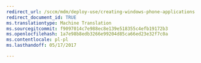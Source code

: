 ```yaml
---
redirect_url: /sccm/mdm/deploy-use/creating-windows-phone-applications
redirect_document_id: TRUE
ms.translationtype: Machine Translation
ms.sourcegitcommit: f9097014c7e988ec8e139e518355c4efb19172b3
ms.openlocfilehash: 1a7e98b8edb3266e99204d85ca66ed23e32f7c0a
ms.contentlocale: pl-pl
ms.lasthandoff: 05/17/2017

---
```


